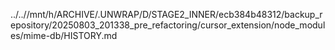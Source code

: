 ../..//mnt/h/ARCHIVE/.UNWRAP/D/STAGE2_INNER/ecb384b48312/backup_repository/20250803_201338_pre_refactoring/cursor_extension/node_modules/mime-db/HISTORY.md